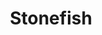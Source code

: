 ---
templateKey: blog-post
featuredpost: false
featuredimage: /assets/Stonefish.png
title: Stonefish
description: Fish|Pole
testfield: 316
---
